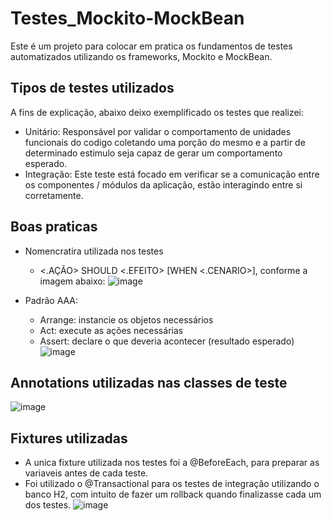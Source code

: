 # Testes_Mockito-MockBean
Este é um projeto para colocar em pratica os fundamentos de testes automatizados utilizando os frameworks, Mockito e MockBean.

## Tipos de testes utilizados
A fins de explicação, abaixo deixo exemplificado os testes que realizei:

- Unitário: Responsável por validar o comportamento de unidades funcionais do codigo coletando uma porção do mesmo e a partir de determinado estimulo seja capaz de gerar um comportamento esperado.
- Integração: Este teste está focado em verificar se a comunicação entre os componentes / módulos da aplicação, estão interagindo entre si corretamente.

## Boas praticas 
- Nomencratira utilizada nos testes
  - <.AÇÃO> SHOULD <.EFEITO> [WHEN <.CENARIO>], conforme a imagem abaixo:
  ![image](https://user-images.githubusercontent.com/100853329/174478881-73d93e6f-77ad-4b57-8d0c-74387b1a6031.png)

- Padrão AAA:
  - Arrange: instancie os objetos necessários
  - Act: execute as ações necessárias
  - Assert: declare o que deveria acontecer (resultado esperado)
  ![image](https://user-images.githubusercontent.com/100853329/174478979-5176534d-04e4-4ad7-a03b-ff1f206e798b.png)
  
## Annotations utilizadas nas classes de teste
![image](https://user-images.githubusercontent.com/100853329/174479027-c3aeef22-f032-448b-97fd-0328216f7e87.png)

## Fixtures utilizadas
- A unica fixture utilizada nos testes foi a @BeforeEach, para preparar as variaveis antes de cada teste.
- Foi utilizado o @Transactional para os testes de integração utilizando o banco H2, com intuito de fazer um rollback quando finalizasse cada um dos testes.
![image](https://user-images.githubusercontent.com/100853329/174479182-13f62eeb-cc1a-4ac3-9fbb-7c19e268e113.png)
